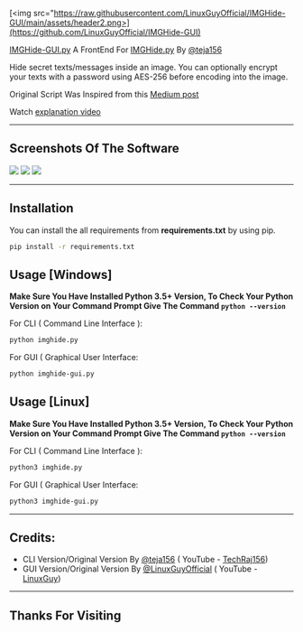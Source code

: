 [<img src="https://raw.githubusercontent.com/LinuxGuyOfficial/IMGHide-GUI/main/assets/header2.png>](https://github.com/LinuxGuyOfficial/IMGHide-GUI)


[IMGHide-GUI.py](imghide-gui.py) A FrontEnd For [IMGHide.py](https://github.com/teja156/imghide/blob/main/imghide.py) By [@teja156](https://github.com/teja156)

Hide secret texts/messages inside an image. You can optionally encrypt your texts with a password using AES-256 before encoding into the image.

Original Script Was Inspired from this [Medium post](https://medium.com/better-programming/image-steganography-using-python-2250896e48b9)

Watch [explanation video](https://youtu.be/_KX8ORUA_98)

---

## Screenshots Of The Software

<img src="https://i.ibb.co/8ckgBwc/imghide-gui-1.png">
<img src="https://i.ibb.co/PC4mmH8/imghide-gui-2.png">
<img src="https://i.ibb.co/Bj5Hb7c/imghide-gui-3.png">

---

## Installation
You can install the all requirements from **requirements.txt** by using pip.
```bash
pip install -r requirements.txt
```

## Usage [Windows]
**Make Sure You Have Installed Python 3.5+ Version, To Check Your Python Version on Your Command Prompt Give The Command ```python --version```**

For CLI ( Command Line Interface ):
```bash
python imghide.py
```
For GUI ( Graphical User Interface:
```bash
python imghide-gui.py
```

## Usage [Linux]
**Make Sure You Have Installed Python 3.5+ Version, To Check Your Python Version on Your Command Prompt Give The Command ```python --version```**

For CLI ( Command Line Interface ):
```bash
python3 imghide.py
```
For GUI ( Graphical User Interface:
```bash
python3 imghide-gui.py
```

---

## Credits:
* CLI Version/Original Version By [@teja156](https://github.com/teja156) ( YouTube - [TechRaj156](https://www.youtube.com/c/TechRaj156?sub_confirmation=1))
* GUI Version/Original Version By [@LinuxGuyOfficial](https://github.com/LinuxGuyOfficial) ( YouTube - [LinuxGuy](https://www.youtube.com/channel/UCVmQpp6Ah3s6JnbBvA5Nh7A?sub_confirmation=1))

---

## Thanks For Visiting
